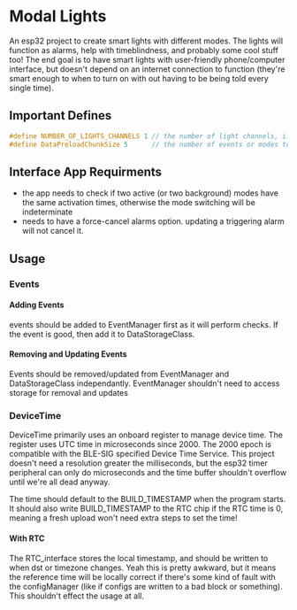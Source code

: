 # Modal Lights

An esp32 project to create smart lights with different modes. The lights will function as alarms, help with timeblindness, and probably some cool stuff too! The end goal is to have smart lights with user-friendly phone/computer interface, but doesn't depend on an internet connection to function (they're smart enough to when to turn on with out having to be being told every single time).

## Important Defines

```c++
#define NUMBER_OF_LIGHTS_CHANNELS 1 // the number of light channels, i.e. RGB = 3, but a single led type = 1
#define DataPreloadChunkSize 5      // the number of events or modes to preload from storage. smaller number means more calls to FRAM/EEPROM/whatever, but reduces the risk of memory overflow
```

## Interface App Requirments

* the app needs to check if two active (or two background) modes have the same activation times, otherwise the mode switching will be indeterminate
* needs to have a force-cancel alarms option. updating a triggering alarm will not cancel it.

## Usage

### Events

#### Adding Events

events should be added to EventManager first as it will perform checks. If the event is good, then add it to DataStorageClass.

#### Removing and Updating Events

Events should be removed/updated from EventManager and DataStorageClass independantly. EventManager shouldn't need to access storage for removal and updates

### DeviceTime

DeviceTime primarily uses an onboard register to manage device time. The register uses UTC time in microseconds since 2000. The 2000 epoch is compatible with the BLE-SIG specified Device Time Service. This project doesn't need a resolution greater the milliseconds, but the esp32 timer peripheral can only do microseconds and the time buffer shouldn't overflow until we're all dead anyway.

The time should default to the BUILD_TIMESTAMP when the program starts. It should also write BUILD_TIMESTAMP to the RTC chip if the RTC time is 0, meaning a fresh upload won't need extra steps to set the time!

#### With RTC

The RTC_interface stores the local timestamp, and should be written to when dst or timezone changes. Yeah this is pretty awkward, but it means the reference time will be locally correct if there's some kind of fault with the configManager (like if configs are written to a bad block or something). This shouldn't effect the usage at all.
